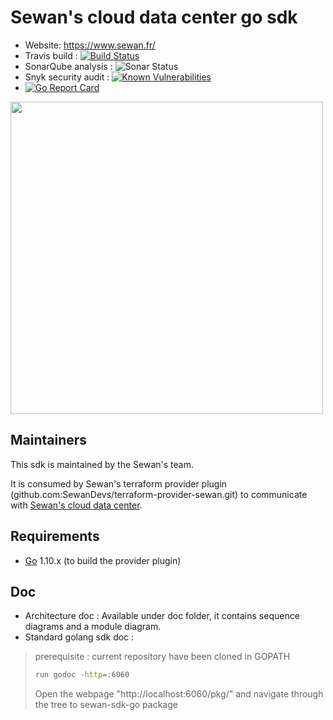 Sewan's cloud data center go sdk
================================

- Website: https://www.sewan.fr/
- Travis build : [![Build Status](https://travis-ci.com/SewanDevs/sewan-sdk-go.svg?branch=github_release)](https://travis-ci.com/SewanDevs/sewan-sdk-go)
- SonarQube analysis : ![Sonar Status](https://sonarcloud.io/api/project_badges/measure?project=sewan-sdk-go&metric=alert_status)
- Snyk security audit :
[![Known Vulnerabilities](https://snyk.io/test/github/SewanDevs/sewan-sdk-go/badge.svg)](https://snyk.io/test/github/SewanDevs/sewan-sdk-go)
- [![Go Report Card](https://goreportcard.com/badge/github.com/SewanDevs/sewan-sdk-go)](https://goreportcard.com/report/github.com/SewanDevs/sewan-sdk-go)


<img src="http://entreprises.smallizbeautiful.fr/logo/Sewan-Communications.jpg" width="500px">

Maintainers
-----------

This sdk is maintained by the Sewan's team.

It is consumed by Sewan's terraform provider plugin (github.com:SewanDevs/terraform-provider-sewan.git) to communicate with [Sewan's cloud data center](https://www.sewan.fr/cloud-data-center/).

Requirements
------------

-	[Go](https://golang.org/doc/install) 1.10.x (to build the provider plugin)

Doc
--------------------

* Architecture doc : Available under doc folder, it contains sequence diagrams and a module diagram.
* Standard golang sdk doc :
> prerequisite : current repository have been cloned in GOPATH
> ```sh
> run godoc -http=:6060
> ```
> Open the webpage "http://localhost:6060/pkg/" and navigate through the tree to sewan-sdk-go package

